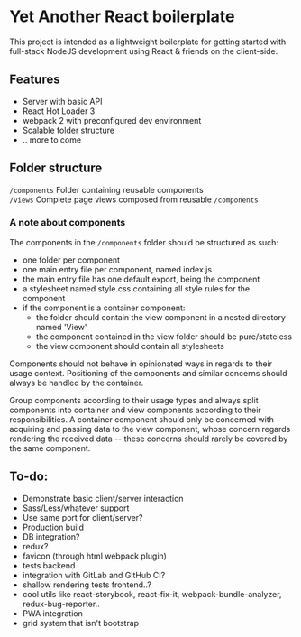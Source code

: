 # Yet Another React boilerplate

This project is intended as a lightweight boilerplate for getting started with full-stack 
NodeJS development using React & friends on the client-side.

## Features
*  Server with basic API
*  React Hot Loader 3
*  webpack 2 with preconfigured dev environment
*  Scalable folder structure
*  .. more to come

## Folder structure
```/components``` Folder containing reusable components  
```/views``` Complete page views composed from reusable ```/components```

### A note about components
The components in the ```/components``` folder should be structured as such:
*  one folder per component
*  one main entry file per component, named index.js
*  the main entry file has one default export, being the component
*  a stylesheet named style.css containing all style rules for the component
*  if the component is a container component: 
   *  the folder should contain the view component in a nested directory named 'View'
   *  the component contained in the view folder should be pure/stateless
   *  the view component should contain all stylesheets

Components should not behave in opinionated ways in regards to their usage context. 
Positioning of the components and similar concerns should always be handled by the container.

Group components according to their usage types and always split components into container and view 
components according to their responsibilities. 
A container component should only be concerned with acquiring and passing data
to the view component, whose concern regards rendering the received data -- these concerns should
rarely be covered by the same component.


## To-do:
*  Demonstrate basic client/server interaction
*  Sass/Less/whatever support
*  Use same port for client/server?
*  Production build
*  DB integration?
*  redux?
*  favicon (through html webpack plugin)
*  tests backend
*  integration with GitLab and GitHub CI?
*  shallow rendering tests frontend..?
*  cool utils like react-storybook, react-fix-it, webpack-bundle-analyzer, redux-bug-reporter..
*  PWA integration 
*  grid system that isn't bootstrap
